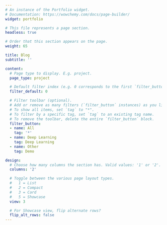 ```yaml
---
# An instance of the Portfolio widget.
# Documentation: https://wowchemy.com/docs/page-builder/
widget: portfolio

# This file represents a page section.
headless: true

# Order that this section appears on the page.
weight: 65

title: Blog
subtitle: ''

content:
  # Page type to display. E.g. project.
  page_type: project

  # Default filter index (e.g. 0 corresponds to the first `filter_button` instance below).
  filter_default: 0

  # Filter toolbar (optional).
  # Add or remove as many filters (`filter_button` instances) as you like.
  # To show all items, set `tag` to "*".
  # To filter by a specific tag, set `tag` to an existing tag name.
  # To remove the toolbar, delete the entire `filter_button` block.
  filter_button:
  - name: All
    tag: '*'
  - name: Deep Learning
    tag: Deep Learning
  - name: Other
    tag: Demo

design:
  # Choose how many columns the section has. Valid values: '1' or '2'.
  columns: '2'

  # Toggle between the various page layout types.
  #   1 = List
  #   2 = Compact
  #   3 = Card
  #   5 = Showcase
  view: 3

  # For Showcase view, flip alternate rows?
  flip_alt_rows: false
---
```

